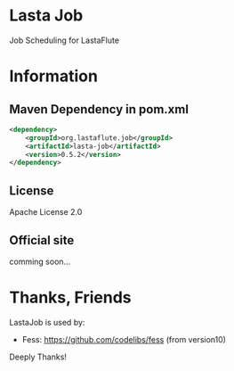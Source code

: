 Lasta Job
=======================
Job Scheduling for LastaFlute

# Information
## Maven Dependency in pom.xml
```xml
<dependency>
    <groupId>org.lastaflute.job</groupId>
    <artifactId>lasta-job</artifactId>
    <version>0.5.2</version>
</dependency>
```

## License
Apache License 2.0

## Official site
comming soon...

# Thanks, Friends
LastaJob is used by:  
- Fess: https://github.com/codelibs/fess (from version10)

Deeply Thanks!
